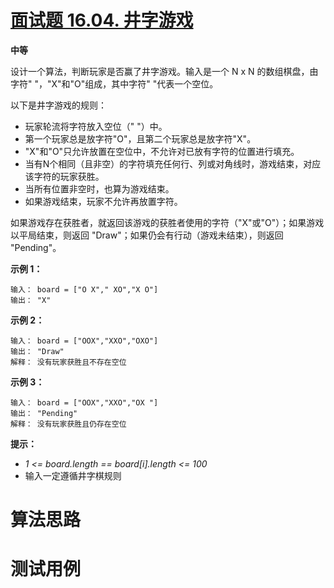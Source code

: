 # [面试题 16.04. 井字游戏][cnTitle]

**中等**

设计一个算法，判断玩家是否赢了井字游戏。输入是一个 N x N 的数组棋盘，由字符" "，"X"和"O"组成，其中字符" "代表一个空位。

以下是井字游戏的规则：

- 玩家轮流将字符放入空位（" "）中。 
- 第一个玩家总是放字符"O"，且第二个玩家总是放字符"X"。 
- "X"和"O"只允许放置在空位中，不允许对已放有字符的位置进行填充。 
- 当有N个相同（且非空）的字符填充任何行、列或对角线时，游戏结束，对应该字符的玩家获胜。 
- 当所有位置非空时，也算为游戏结束。 
- 如果游戏结束，玩家不允许再放置字符。

如果游戏存在获胜者，就返回该游戏的获胜者使用的字符（"X"或"O"）；如果游戏以平局结束，则返回 "Draw"；如果仍会有行动（游戏未结束），则返回 "Pending"。

**示例 1：** 

```
输入： board = ["O X"," XO","X O"]
输出： "X"

```

**示例 2：** 

```
输入： board = ["OOX","XXO","OXO"]
输出： "Draw"
解释： 没有玩家获胜且不存在空位

```

**示例 3：** 

```
输入： board = ["OOX","XXO","OX "]
输出： "Pending"
解释： 没有玩家获胜且仍存在空位

```

**提示：** 

-  *1 <= board.length == board[i].length <= 100*  
- 输入一定遵循井字棋规则




# 算法思路

# 测试用例
```
```

[cnTitle]: https://leetcode-cn.com/problems/tic-tac-toe-lcci/
